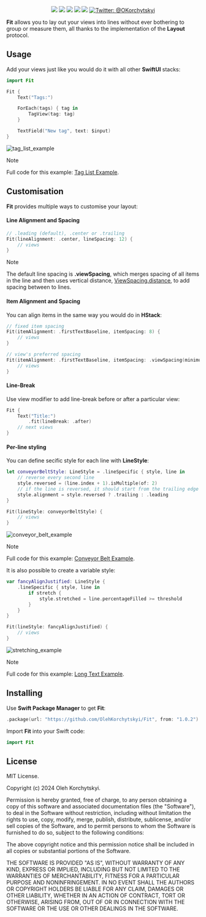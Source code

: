 <p align="center">
    <img src="https://img.shields.io/badge/SwiftUI-874dbf.svg"/>
    <img src="https://img.shields.io/badge/macOS-13.0+-212121.svg"/>
    <img src="https://img.shields.io/badge/iOS-16+-212121.svg"/>
    <img src="https://img.shields.io/badge/tvOS-16.0+-212121.svg"/>
    <img src="https://img.shields.io/badge/watchOS-9.0+-212121.svg"/>
    <a href="https://twitter.com/OKorchytskyi">
        <img src="https://img.shields.io/badge/Contact-@OKorchytskyi-212121" alt="Twitter: @OKorchytskyi"/>
    </a>
</p>

**Fit** allows you to lay out your views into lines without ever bothering to group or measure them, all thanks to the implementation of the **Layout** protocol.


## Usage


Add your views just like you would do it with all other **SwiftUI** stacks:

```swift
import Fit

Fit {
    Text("Tags:")

    ForEach(tags) { tag in
        TagView(tag: tag)
    }

    TextField("New tag", text: $input)
}
```
![tag_list_example](https://github.com/OlehKorchytskyi/Fit/assets/4789347/270802ea-6bea-455a-afa6-084ba48ffdba)

> [!NOTE]
> Full code for this example: [Tag List Example](https://github.com/OlehKorchytskyi/FitPlayground/blob/main/FitPlayground/FitPlayground/Examples/TagListExample.swift).

## Customisation

**Fit** provides multiple ways to customise your layout:

#### Line Alignment and Spacing

```swift
// .leading (default), .center or .trailing
Fit(lineAlignment: .center, lineSpacing: 12) {
    // views
}
```
> [!NOTE]
> The default line spacing is **.viewSpacing**, which merges spacing of all items in the line and then uses vertical distance, [ViewSpacing.distance](https://developer.apple.com/documentation/swiftui/viewspacing/distance(to:along:)), to add spacing between to lines.

#### Item Alignment and Spacing

You can align items in the same way you would do in **HStack**:

```swift
// fixed item spacing
Fit(itemAlignment: .firstTextBaseline, itemSpacing: 8) {
    // views
}

// view's preferred spacing
Fit(itemAlignment: .firstTextBaseline, itemSpacing: .viewSpacing(minimum: 8)) {
    // views
}
```

#### Line-Break

Use view modifier to add line-break before or after a particular view:

```swift
Fit {
    Text("Title:")
        .fit(lineBreak: .after)
    // next views
}
```

#### Per-line styling

You can define secific style for each line with **LineStyle**:
```swift
let conveyorBeltStyle: LineStyle = .lineSpecific { style, line in
    // reverse every second line
    style.reversed = (line.index + 1).isMultiple(of: 2)
    // if the line is reversed, it should start from the trailing edge
    style.alignment = style.reversed ? .trailing : .leading
}

Fit(lineStyle: conveyorBeltStyle) {
    // views
}
```
![conveyor_belt_example](https://github.com/OlehKorchytskyi/Fit/assets/4789347/586f3c5c-f769-4ee0-a93d-2f6316ee9444)

> [!NOTE]
> Full code for this example: [Conveyor Belt Example](https://github.com/OlehKorchytskyi/FitPlayground/blob/main/FitPlayground/FitPlayground/Examples/ConveyorBeltExample.swift).

It is also possible to create a variable style:

```swift
var fancyAlignJustified: LineStyle {
    .lineSpecific { style, line in
        if stretch {
            style.stretched = line.percentageFilled >= threshold
        }
    }
}

Fit(lineStyle: fancyAlignJustified) {
    // views
}
```
![stretching_example](https://github.com/OlehKorchytskyi/Fit/assets/4789347/a926cac6-9ac5-431a-88cc-a62e4d7ee456)

> [!NOTE]
> Full code for this example: [Long Text Example](https://github.com/OlehKorchytskyi/FitPlayground/blob/main/FitPlayground/FitPlayground/Examples/LongTextExample.swift).

## Installing

Use **Swift Package Manager** to get **Fit**:
```swift
.package(url: "https://github.com/OlehKorchytskyi/Fit", from: "1.0.2")
```

Import **Fit** into your Swift code:

```swift
import Fit
```



## License

MIT License.

Copyright (c) 2024 Oleh Korchytskyi.

Permission is hereby granted, free of charge, to any person obtaining a copy of this software and associated documentation files (the "Software"), to deal in the Software without restriction, including without limitation the rights to use, copy, modify, merge, publish, distribute, sublicense, and/or sell copies of the Software, and to permit persons to whom the Software is furnished to do so, subject to the following conditions:

The above copyright notice and this permission notice shall be included in all copies or substantial portions of the Software.

THE SOFTWARE IS PROVIDED "AS IS", WITHOUT WARRANTY OF ANY KIND, EXPRESS OR IMPLIED, INCLUDING BUT NOT LIMITED TO THE WARRANTIES OF MERCHANTABILITY, FITNESS FOR A PARTICULAR PURPOSE AND NONINFRINGEMENT. IN NO EVENT SHALL THE AUTHORS OR COPYRIGHT HOLDERS BE LIABLE FOR ANY CLAIM, DAMAGES OR OTHER LIABILITY, WHETHER IN AN ACTION OF CONTRACT, TORT OR OTHERWISE, ARISING FROM, OUT OF OR IN CONNECTION WITH THE SOFTWARE OR THE USE OR OTHER DEALINGS IN THE SOFTWARE.
